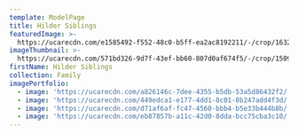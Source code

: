 ```yaml
---
template: ModelPage
title: Hilder Siblings
featuredImage: >-
  https://ucarecdn.com/e1585492-f552-48c0-b5ff-ea2ac8192211/-/crop/1632x1055/0,40/-/preview/
imageThumbnail: >-
  https://ucarecdn.com/571bd326-9d7f-43ef-bb60-807d0af674f5/-/crop/1509x2235/104,71/-/preview/
firstName: Hilder Siblings
collection: Family
imagePortfolio:
  - image: 'https://ucarecdn.com/a826146c-7dee-4355-b5db-53a5d86432f2/'
  - image: 'https://ucarecdn.com/449edca1-e177-4dd1-8c01-8b247add4f3d/'
  - image: 'https://ucarecdn.com/d71af6af-fc47-4560-bbb4-b5e33b444b8b/'
  - image: 'https://ucarecdn.com/eb87857b-a11c-42d0-8dda-bcc75cba3c10/'
---
```


